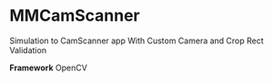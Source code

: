 # MMCamScanner
Simulation to CamScanner app With Custom Camera and Crop Rect Validation 


**Framework**
OpenCV
